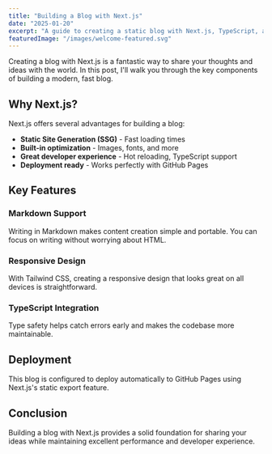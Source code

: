 ```yaml
---
title: "Building a Blog with Next.js"
date: "2025-01-20"
excerpt: "A guide to creating a static blog with Next.js, TypeScript, and Tailwind CSS that can be deployed to GitHub Pages."
featuredImage: "/images/welcome-featured.svg"
---
```


Creating a blog with Next.js is a fantastic way to share your thoughts and ideas with the world. In this post, I'll walk you through the key components of building a modern, fast blog.

## Why Next.js?

Next.js offers several advantages for building a blog:

- **Static Site Generation (SSG)** - Fast loading times
- **Built-in optimization** - Images, fonts, and more
- **Great developer experience** - Hot reloading, TypeScript support
- **Deployment ready** - Works perfectly with GitHub Pages

## Key Features

### Markdown Support
Writing in Markdown makes content creation simple and portable. You can focus on writing without worrying about HTML.

### Responsive Design
With Tailwind CSS, creating a responsive design that looks great on all devices is straightforward.

### TypeScript Integration
Type safety helps catch errors early and makes the codebase more maintainable.

## Deployment

This blog is configured to deploy automatically to GitHub Pages using Next.js's static export feature.

## Conclusion

Building a blog with Next.js provides a solid foundation for sharing your ideas while maintaining excellent performance and developer experience.
